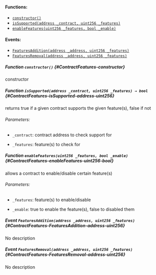 

#### Functions:
- [`constructor()`](#ContractFeatures-constructor)
- [`isSupported(address _contract, uint256 _features)`](#ContractFeatures-isSupported-address-uint256)
- [`enableFeatures(uint256 _features, bool _enable)`](#ContractFeatures-enableFeatures-uint256-bool)

#### Events:
- [`FeaturesAddition(address _address, uint256 _features)`](#ContractFeatures-FeaturesAddition-address-uint256)
- [`FeaturesRemoval(address _address, uint256 _features)`](#ContractFeatures-FeaturesRemoval-address-uint256)

##### Function `constructor()` {#ContractFeatures-constructor}
constructor
##### Function `isSupported(address _contract, uint256 _features) → bool` {#ContractFeatures-isSupported-address-uint256}
returns true if a given contract supports the given feature(s), false if not

###### Parameters:
- `_contract`:    contract address to check support for

- `_features`:    feature(s) to check for

##### Function `enableFeatures(uint256 _features, bool _enable)` {#ContractFeatures-enableFeatures-uint256-bool}
allows a contract to enable/disable certain feature(s)

###### Parameters:
- `_features`:    feature(s) to enable/disable

- `_enable`:      true to enable the feature(s), false to disabled them

##### Event `FeaturesAddition(address _address, uint256 _features)` {#ContractFeatures-FeaturesAddition-address-uint256}
No description
##### Event `FeaturesRemoval(address _address, uint256 _features)` {#ContractFeatures-FeaturesRemoval-address-uint256}
No description
